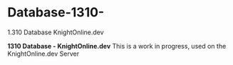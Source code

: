 # Database-1310-
1.310 Database KnightOnline.dev

<b>1310 Database - KnightOnline.dev</b>
This is a work in progress, used on the KnightOnline.dev Server
